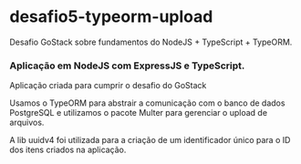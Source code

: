 # desafio5-typeorm-upload
Desafio GoStack sobre fundamentos do NodeJS + TypeScript + TypeORM.

### Aplicação em NodeJS com ExpressJS e TypeScript.

Aplicação criada para cumprir o desafio do GoStack

Usamos o TypeORM para abstrair a comunicação com o banco de dados PostgreSQL e utilizamos o pacote Multer para gerenciar o upload de arquivos.

A lib uuidv4 foi utilizada para a criação de um identificador único para o ID dos itens criados na aplicação.

